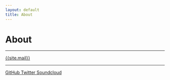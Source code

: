 ```yaml
---
layout: default
title: About
---
```


# About

----------------------

<a href="mailto:{{site.mail}}">{{site.mail}}</a>

----------------------

<a href="https://github.com/francoiscabrol" class="btn btn-md btn-social btn-github">
  <i class="fa fa-github"></i>
 	GitHub
</a>

<a href="https://twitter.com/francoiscabrol" class="btn btn-md btn-social btn-twitter">
  <i class="fa fa-twitter"></i>
 	Twitter
</a>

<a href="https://soundcloud.com/francoiscabrol" class="btn btn-md btn-social btn-soundcloud">
  <i class="fa fa-soundcloud"></i>
 	Soundcloud
</a>
